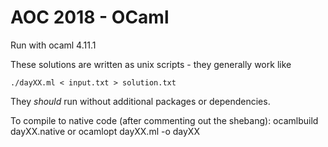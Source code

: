 # AOC 2018 - OCaml

Run with ocaml 4.11.1

These solutions are written as unix scripts - they generally work like
```shell
./dayXX.ml < input.txt > solution.txt
```
They _should_ run without additional packages or dependencies.

To compile to native code (after commenting out the shebang):
    ocamlbuild dayXX.native
or
    ocamlopt dayXX.ml -o dayXX
